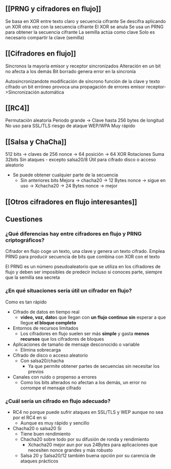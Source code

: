 
## [[PRNG y cifradores en flujo]]

Se basa en XOR entre texto claro y secuencia cifrante 
Se descifra aplicando un XOR otra vez con la secuencia cifrante 
El XOR se anula
Se usa un PRNG para obtener la secuencia cifrante
La semilla actúa como clave
Solo es necesario compartir la clave (semilla)

## [[Cifradores en flujo]]

Síncronos la mayoría 
emisor y receptor sincronizados
Alteración en un bit no afecta a los demás
Bit borrado genera error en la sincronía 

Autosincronizandote modificación de síncrono 
función de la clave y texto cifrado 
un bit erróneo provoca una propagación de errores
emisor receptor->Sincronización automática 
## [[RC4]]
Permutación aleatoria 
Periodo grande -> Clave hasta 256 bytes de longitud
No uso para SSL/TLS riesgo de ataque
WEP/WPA
Muy rápido

## [[Salsa y ChaCha]]


512 bits -> claves de 256 
nonce -> 64
posición -> 64
XOR 
Rotaciones 
Suma 32bits
Sin ataques - excepto salsa20/8 
Útil para cifrado disco o acceso aleatorio
- Se puede obtener cualquier parte de la secuencia
	- Sin anteriores bits
Mejora -> chacha20 -> 12 Bytes nonce -> sigue en uso
		-> Xchacha20 -> 24 Bytes nonce -> mejor 



## [[Otros cifradores en flujo interesantes]]

## Cuestiones

### ¿Qué diferencias hay entre cifradores en flujo y PRNG criptográficos?

Cifrador en flujo coge un texto, una clave y genera un texto cifrado. Emplea PRNG para producir secuencia de bits que combina con XOR con el texto 

El PRNG es un número pseudoaleatorio que se utiliza en los cifradores de flujo y deben ser imposibles de predecir incluso si conoces parte, siempre que la semilla sea secreta
### ¿En qué situaciones sería útil un cifrador en flujo?

Como es tan rápido
- Cifrado de datos en tiempo real 
	- **video, voz, dato**s que llegan con **un flujo continuo** **sin** esperar a que llegue **el bloque completo**
- Entornos de recursos limitados 
	- Los cifradores en flujo suelen ser más **simple** y gasta **menos recursos** que los cifradores de bloques 
- Aplicaciones de tamaño de mensaje desconocido o variable 
	- Elimina sobrecarga
- Cifrado de disco o acceso aleatorio
	- Con salsa20/chacha
		- Ya que permite obtener partes de secuencias sin necesitar los previos
- Canales con ruido o propenso a errores
	- Como los bits alterados no afectan a los demás, un error no corrompe el mensaje cifrado

### ¿Cuál sería un cifrado en flujo adecuado?

- RC4 no porque puede sufrir ataques en SSL/TLS y WEP aunque no sea por el RC4 en si 
	- Aunque es muy rápido y sencillo
- Chacha20 o salsa20 Si
	- Tiene buen rendimiento 
	- Chacha20 sobre todo por su difusión de ronda y rendimiento
		- Xchacha20 mejor aun por sus 24Bytes para aplicaciones que necesiten nonce grandes y más robusto 
	- Salsa 20 y Salsa20/12 también buena opción por su carencia de ataques prácticos